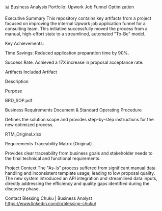 📊 Business Analysis Portfolio: Upwork Job Funnel Optimization

Executive Summary
This repository contains key artifacts from a project focused on improving the internal Upwork job application funnel for a consulting team. This initiative successfully moved the process from a manual, high-effort state to a streamlined, automated "To-Be" model.

Key Achievements:

Time Savings: Reduced application preparation time by 90%.

Success Rate: Achieved a 17X increase in proposal acceptance rate.

Artifacts Included
Artifact

Description

Purpose

BRD_SOP.pdf

Business Requirements Document & Standard Operating Procedure

Defines the solution scope and provides step-by-step instructions for the new optimized process.

RTM_Original.xlsx

Requirements Traceability Matrix (Original)

Provides clear traceability from business goals and stakeholder needs to the final technical and functional requirements.

Project Context
The "As-Is" process suffered from significant manual data handling and inconsistent template usage, leading to low proposal quality. The new system introduced an API integration and streamlined data inputs, directly addressing the efficiency and quality gaps identified during the discovery phase.

Contact
Blessing Chuku | Business Analyst
https://www.linkedin.com/in/blessing-chuku/

